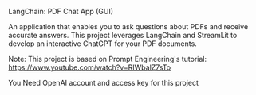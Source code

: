 LangChain: PDF Chat App (GUI)

An application that enables you to ask questions about PDFs and receive accurate answers.
This project leverages LangChain and StreamLit to develop an interactive ChatGPT for your PDF documents.

Note: This project is based on Prompt Engineering's tutorial: https://www.youtube.com/watch?v=RIWbalZ7sTo

You Need OpenAI account and access key for this project